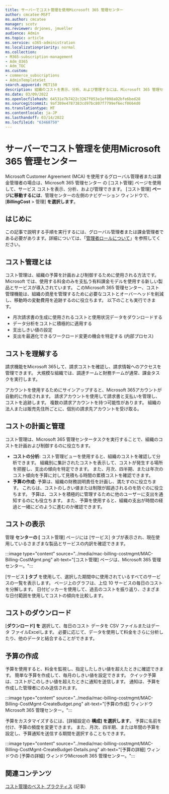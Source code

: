 ```yaml
---
title: サーバーでコスト管理を使用Microsoft 365 管理センター
author: cmcatee-MSFT
ms.author: cmcatee
manager: scotv
ms.reviewer: drjones, jmueller
audience: Admin
ms.topic: article
ms.service: o365-administration
ms.localizationpriority: normal
ms.collection:
- M365-subscription-management
- Adm_O365
- Adm_TOC
ms.custom:
- commerce_subscriptions
- AdminTemplateSet
search.appverid: MET150
description: 組織のコストを表示、分析、および管理するには、Microsoft 365 管理センターのコスト管理機能を使用する方法について説明します。
ms.date: 03/09/2022
ms.openlocfilehash: 64531e7b7422c3267f053e1ef098a92bfe6bed28
ms.sourcegitcommit: 9af389e4787383cd97bc807f7799ef6ecf0664d0
ms.translationtype: MT
ms.contentlocale: ja-JP
ms.lasthandoff: 03/14/2022
ms.locfileid: "63468750"
---
```

# <a name="use-cost-management-in-the-microsoft-365-admin-center"></a>サーバーでコスト管理を使用Microsoft 365 管理センター

Microsoft Customer Agreement (MCA) を使用するグローバル管理者または課金管理者の場合は、Microsoft 365 管理センター の [コスト管理] ページを使用して、サービス コストを表示、分析、および管理できます。 [コスト管理] **ページに移動するには**、管理センターの左側のナビゲーション ウィンドウで、[**BillingCost** >  管理] **を選択します**。

## <a name="before-you-begin"></a>はじめに

この記事で説明する手順を実行するには、グローバル管理者または課金管理者である必要があります。詳細については、「[管理者ロールについて](../admin/add-users/about-admin-roles.md)」を参照してください。

## <a name="what-is-cost-management"></a>コスト管理とは

コスト管理は、組織の予算を計画および制御するために使用される方法です。 Microsoft では、使用する料金のみを支払う有料課金モデルを使用する新しい製品とサービスが導入されています。 このMicrosoft 365 管理センター、コスト管理機能は、組織の資産を管理するために必要なコストとオーバーヘッドを削減し、移動時の変動費用を追跡するのに役立ちます。 以下のことも実行できます。

- 月次請求書の生成に使用されるコストと使用状況データをダウンロードする
- データ分析をコストに積極的に適用する
- 支出しきい値の設定
- 支出を最適化できるワークロード変更の機会を特定する (内部プロセス)

## <a name="understand-your-costs"></a>コストを理解する

請求機能をMicrosoft 365して、請求コストを確認し、請求情報へのアクセスを管理できます。 大規模な組織では、調達チームと財務チームが通常、課金タスクを実行します。

アカウントを使用するためにサインアップすると、Microsoft 365アカウントが自動的に作成されます。 請求アカウントを使用して請求書と支払いを管理し、コストを追跡します。 複数の請求アカウントを持つ可能性があります。 組織の法人または販売先住所ごとに、個別の請求先アカウントを受け取る。

## <a name="plan-and-control-costs"></a>コストの計画と管理

コスト管理は、Microsoft 365 管理センタータスクを実行することで、組織のコストを計画および制御するのに役立ちます。

- **コストの分析:** コスト管理ビューを使用すると、組織のコストを確認して分析できます。 組織別に集計されたコストを表示して、コストが発生する場所を把握し、支出の傾向を特定できます。 また、月次、四半期、または年次のコスト傾向を予算に対して見積もる時間の累積コストを確認できます。
- **予算の作成:** 予算は、組織の財務説明責任を計画し、満たすのに役立ちます。 これらは、コストのしきい値または制限が超過されるのを防ぐのに役立ちます。 予算は、コストを積極的に管理するために他のユーザーに支出を通知するのにも役立ちます。 また、予算を使用すると、組織の支出が時間の経過と一緒にどのように進むのか確認できます。

## <a name="view-costs"></a>コストの表示

管理 **センターの [** コスト管理] ページには [サービス] タブが表示され、現在使用しているさまざまな製品とサービスの内訳を確認できます。

:::image type="content" source="../media/mac-billing-costmgmt/MAC-Billing-CostMgmt.png" alt-text="[コスト管理] ページは、Microsoft 365 管理センター。":::

[サービス **] タブ** を使用して、選択した期間中に使用されているすべてのサービスの一覧を表示します。 ページ上のグラフは、上位 10 サービスの毎日のコストを分解します。 日付ピッカーを使用して、過去のコストを振り返り、さまざまな日付範囲を使用してコストの傾向を比較します。

## <a name="download-costs"></a>コストのダウンロード

[**ダウンロード] を** 選択して、毎日のコスト データを CSV ファイルまたはデータ ファイルExcelします。 必要に応じて、データを使用して料金をさらに分析したり、他のデータと結合することができます。

## <a name="create-budgets"></a>予算の作成

予算を使用すると、料金を監視し、指定したしきい値を超えたときに確認できます。 簡単な予算を作成して、毎月のしきい値を設定できます。 クイック予算は、コストがこのしきい値を超えたときに通知を送信します。 通知は、予算を作成した管理者にのみ送信されます。

:::image type="content" source="../media/mac-billing-costmgmt/MAC-Billing-CostMgmt-CreateBudget.png" alt-text="[予算の作成] ウィンドウMicrosoft 365 管理センター。":::

予算をカスタマイズするには、[詳細設定の **構成] を選択します**。 予算に名前を付け、予算の頻度を変更できます。 また、月次、四半期、または年間の予算を設定し、予算通知を送信する期間を選択することもできます。

:::image type="content" source="../media/mac-billing-costmgmt/MAC-Billing-CostMgmt-CreateBudget-Details.png" alt-text="[予算の詳細] ウィンドウの [予算の詳細] ウィンドウMicrosoft 365 管理センター。":::

## <a name="related-content"></a>関連コンテンツ

[コスト管理のベスト プラクティス](/azure/cost-management-billing/costs/cost-mgt-best-practices) (記事)
